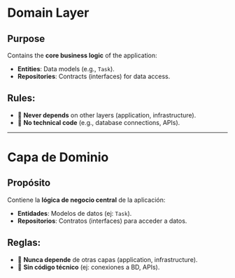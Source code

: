 # Domain Layer

## Purpose

Contains the **core business logic** of the application:

- **Entities**: Data models (e.g., `Task`).
- **Repositories**: Contracts (interfaces) for data access.

## Rules:

- 🚫 **Never depends** on other layers (application, infrastructure).
- 🚫 **No technical code** (e.g., database connections, APIs).

---

# Capa de Dominio

## Propósito

Contiene la **lógica de negocio central** de la aplicación:

- **Entidades**: Modelos de datos (ej: `Task`).
- **Repositorios**: Contratos (interfaces) para acceder a datos.

## Reglas:

- 🚫 **Nunca depende** de otras capas (application, infrastructure).
- 🚫 **Sin código técnico** (ej: conexiones a BD, APIs).
